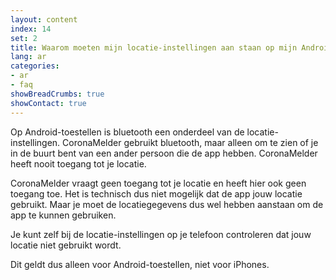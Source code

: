 ```yaml
---
layout: content
index: 14
set: 2
title: Waarom moeten mijn locatie-instellingen aan staan op mijn Android-telefoon?
lang: ar
categories:
- ar
- faq
showBreadCrumbs: true
showContact: true
---
```


Op Android-toestellen is bluetooth een onderdeel van de locatie-instellingen. CoronaMelder gebruikt bluetooth, maar alleen om te zien of je in de buurt bent van een ander persoon die de app hebben. CoronaMelder heeft nooit toegang tot je locatie.

CoronaMelder vraagt geen toegang tot je locatie en heeft hier ook geen toegang toe. Het is technisch dus niet mogelijk dat de app jouw locatie gebruikt. Maar je moet de locatiegegevens dus wel hebben aanstaan om de app te kunnen gebruiken.

Je kunt zelf bij de locatie-instellingen op je telefoon controleren dat jouw locatie niet gebruikt wordt.

Dit geldt dus alleen voor Android-toestellen, niet voor iPhones.
